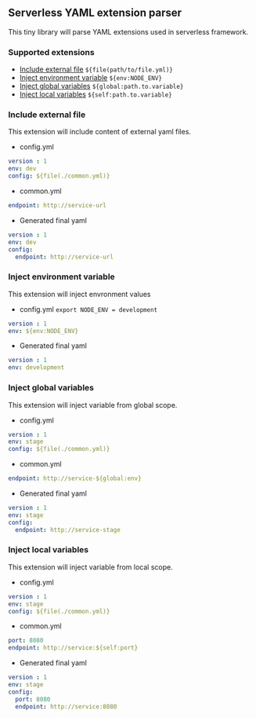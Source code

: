 ## Serverless YAML extension parser

This tiny library will parse YAML extensions used in serverless framework.

### Supported extensions
- [Include external file](#include-external-file) `${file(path/to/file.yml)}`
- [Inject environment variable](#inject-environment-variable) `${env:NODE_ENV}`
- [Inject global variables](#inject-global-variables) `${global:path.to.variable}`
- [Inject local variables](#inject-local-variables) `${self:path.to.variable}`

### Include external file
This extension will include content of external yaml files.

- config.yml
```yaml 
version : 1
env: dev
config: ${file(./common.yml)}
```

- common.yml
```yaml
endpoint: http://service-url
```

- Generated final yaml
```yaml
version : 1
env: dev
config: 
  endpoint: http://service-url
```


### Inject environment variable
This extension will inject envronment values

- config.yml `export NODE_ENV = development`
```yaml 
version : 1
env: ${env:NODE_ENV}
```

- Generated final yaml
```yaml 
version : 1
env: development
```

### Inject global variables
This extension will inject variable from global scope.

- config.yml
```yaml 
version : 1
env: stage
config: ${file(./common.yml)}
```

- common.yml
```yaml
endpoint: http://service-${global:env}
```

- Generated final yaml
```yaml
version : 1
env: stage
config: 
  endpoint: http://service-stage
```

### Inject local variables
This extension will inject variable from local scope.

- config.yml
```yaml 
version : 1
env: stage
config: ${file(./common.yml)}
```

- common.yml
```yaml
port: 8080
endpoint: http://service:${self:port}
```

- Generated final yaml
```yaml
version : 1
env: stage
config: 
  port: 8080
  endpoint: http://service:8080
  ```
